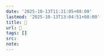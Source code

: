 ```yaml
---
date: '2025-10-13T11:31:05+08:00'
lastmod: '2025-10-13T13:04:51+08:00'
title: 󰨍
url: 󰨍
tags: []
src:
note:
---
```

